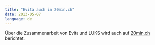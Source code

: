 ```yaml
---
title: "Evita auch in 20min.ch"
date: 2013-05-07
language: de
---
```


Über die Zusammenarbeit von Evita und LUKS wird auch auf [20min.ch](http://www.20min.ch/schweiz/zentralschweiz/story/30657474) berichtet.
